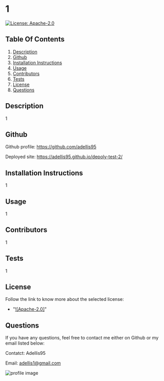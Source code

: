 

# 1

[![License: Apache-2.0](https://img.shields.io/badge/License-Apache%202.0-blue.svg)](https://opensource.org/licenses/Apache-2.0)

## Table Of Contents

  1. [Description](#description)
  2. [Github](#github)
  3. [Installation Instructions](#installation-instructions)
  4. [Usage](#usage)
  5. [Contributors](#contributors)
  6. [Tests](#tests)
  7. [License](#license)
  8. [Questions](#questions)


## Description


1


## Github


Github profile: https://github.com/adellis95

Deployed site: https://adellis95.github.io/depoly-test-2/


## Installation Instructions


1


## Usage


1


## Contributors


1


## Tests


1


## License

Follow the link to know more about the selected license:

- "[![Apache-2.0]](https://opensource.org/licenses/Apache-2.0)"


## Questions

If you have any questions, feel free to contact me either on Github or my email listed below:

Contatct: Adellis95

Email: <adellis1@gmail.com>

![profile image](https://avatars2.githubusercontent.com/u/68523512?v=4)
